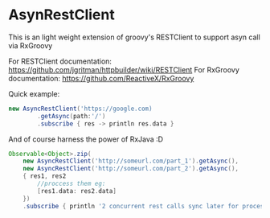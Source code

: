 # AsynRestClient
This is an light weight extension of groovy's RESTClient to support asyn call via RxGroovy


For RESTClient documentation: https://github.com/jgritman/httpbuilder/wiki/RESTClient
For RxGroovy documentation: https://github.com/ReactiveX/RxGroovy

Quick example:

```groovy
new AsyncRestClient('https://google.com)
        .getAsync(path:'/')
        .subscribe { res -> println res.data }
```
And of course harness the power of RxJava :D
```groovy
Observable<Object>.zip(
    new AsyncRestClient('http://someurl.com/part_1').getAsync(),
    new AsyncRestClient('http://someurl.com/part_2').getAsync(),
    { res1, res2
        //proccess them eg:
        [res1.data: res2.data]
    })
    .subscribe { println '2 concurrent rest calls sync later for processing'}
```

